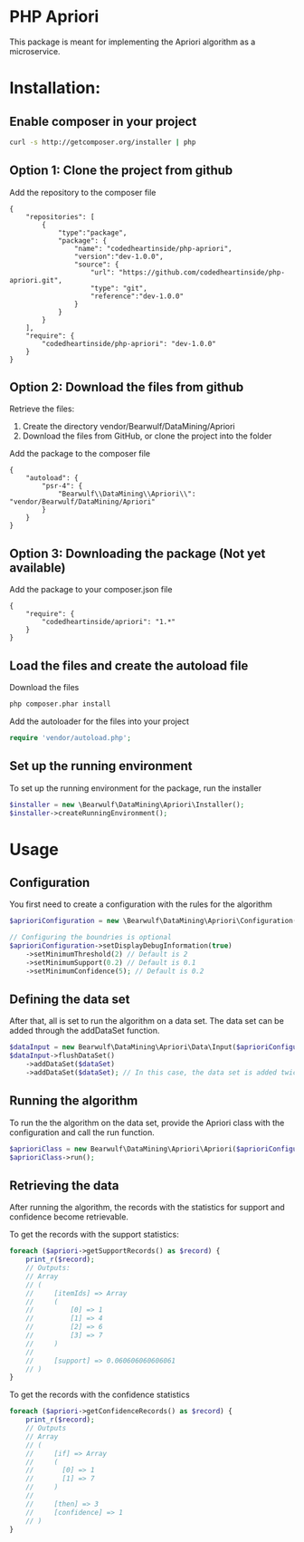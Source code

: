 PHP Apriori
===========

This package is meant for implementing the Apriori algorithm as a microservice.

# Installation:

## Enable composer in your project

```bash
curl -s http://getcomposer.org/installer | php
```

## Option 1: Clone the project from github

Add the repository to the composer file

```
{
    "repositories": [
        {
            "type":"package",
            "package": {
                "name": "codedheartinside/php-apriori",
                "version":"dev-1.0.0",
                "source": {
                    "url": "https://github.com/codedheartinside/php-apriori.git",
                    "type": "git",
                    "reference":"dev-1.0.0"
                }
            }
        }
    ],
    "require": {
        "codedheartinside/php-apriori": "dev-1.0.0"
    }
}
```

## Option 2: Download the files from github

Retrieve the files:

1. Create the directory vendor/Bearwulf/DataMining/Apriori
2. Download the files from GitHub, or clone the project into the folder

Add the package to the composer file

```
{
    "autoload": {
        "psr-4": {
            "Bearwulf\\DataMining\\Apriori\\": "vendor/Bearwulf/DataMining/Apriori"
        }
    }
}
```

## Option 3: Downloading the package (Not yet available)

Add the package to your composer.json file

```
{
    "require": {
        "codedheartinside/apriori": "1.*"
    }
}
```

## Load the files and create the autoload file

Download the files

```bash
php composer.phar install
```

Add the autoloader for the files into your project

```php
require 'vendor/autoload.php';
```

## Set up the running environment

To set up the running environment for the package, run the installer

```php
$installer = new \Bearwulf\DataMining\Apriori\Installer();
$installer->createRunningEnvironment();
```

# Usage

## Configuration

You first need to create a configuration with the rules for the algorithm

```php
$aprioriConfiguration = new \Bearwulf\DataMining\Apriori\Configuration();

// Configuring the boundries is optional
$aprioriConfiguration->setDisplayDebugInformation(true)
    ->setMinimumThreshold(2) // Default is 2
    ->setMinimumSupport(0.2) // Default is 0.1
    ->setMinimumConfidence(5); // Default is 0.2
```

## Defining the data set
After that, all is set to run the algorithm on a data set. The data set can be added through the addDataSet function.

```php
$dataInput = new Bearwulf\DataMining\Apriori\Data\Input($aprioriConfiguration);
$dataInput->flushDataSet()
    ->addDataSet($dataSet)
    ->addDataSet($dataSet); // In this case, the data set is added twice to create more testing data
```

## Running the algorithm

To run the the algorithm on the data set, provide the Apriori class with the configuration and call the run function.

```php
$aprioriClass = new Bearwulf\DataMining\Apriori\Apriori($aprioriConfiguration);
$aprioriClass->run();
```

## Retrieving the data

After running the algorithm, the records with the statistics for support and confidence become retrievable.

To get the records with the support statistics:

```php
foreach ($apriori->getSupportRecords() as $record) {
    print_r($record);
    // Outputs:
    // Array
    // (
    //     [itemIds] => Array
    //     (
    //         [0] => 1
    //         [1] => 4
    //         [2] => 6
    //         [3] => 7
    //     )
    //
    //     [support] => 0.060606060606061
    // )
}
```

To get the records with the confidence statistics

```php
foreach ($apriori->getConfidenceRecords() as $record) {
    print_r($record);
    // Outputs
    // Array
    // (
    //     [if] => Array
    //     (
    //       [0] => 1
    //       [1] => 7
    //     )
    //
    //     [then] => 3
    //     [confidence] => 1
    // )
}
```